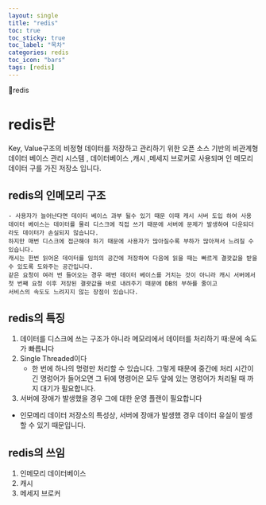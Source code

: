 ```yaml
---
layout: single
title: "redis"
toc: true
toc_sticky: true
toc_label: "목차"
categories: redis
toc_icon: "bars"
tags: [redis]
---
```


📘redis

# redis란
Key, Value구조의 비정형 데이터를 저장하고 관리하기 위한 오픈 소스 기반의 비관계형 데이터 베이스 관리 시스템 ,
데이터베이스 ,캐시 ,메세지 브로커로 사용되며 인 메모리 데이터 구를 가진 저장소 입니다.

## redis의 인메모리 구조
    - 사용자가 늘어난다면 데이터 베이스 과부 될수 있기 때문 이때 캐시 서버 도입 하여 사용 
    데이터 베이스는 데이터를 물리 디스크에 직접 쓰기 때문에 서버에 문제가 발생하여 다운되더라도 데이터가 손실되지 않습니다.
    하지만 매번 디스크에 접근해야 하기 때문에 사용자가 많아질수록 부하가 많아져서 느려질 수 있습니다.
    캐시는 한번 읽어온 데이터를 임의의 공간에 저장하여 다음에 읽을 때는 빠르게 결괏값을 받을 수 있도록 도와주는 공간입니다.
    같은 요청이 여러 번 들어오는 경우 매번 데이터 베이스를 거치는 것이 아니라 캐시 서버에서 첫 번째 요청 이후 저장된 결괏값을 바로 내려주기 때문에 DB의 부하를 줄이고
    서비스의 속도도 느려지지 않는 장점이 있습니다.

## redis의 특징 
1. 데이터를 디스크에 쓰는 구조가 아니라 메모리에서 데이터를 처리하기 때:문에 속도가 빠릅니다
2. Single Threaded이다
   - 한 번에 하나의 명령만 처리할 수 있습니다. 그렇게 때문에 중간에 처리 시간이 긴 명렁어가 들어오면 그 뒤에 명령어은 모두 앞에 있는 명렁어가 처리될 때 까지
     대기가 필요합니다.
3. 서버에 장애가 발생했을 경우 그에 대한 운영 플랜이 필요합니다
  - 인모메리 데이터 저장소의 특성상, 서버에 장애가 발생했 경우 데이터 유실이 발생할 수 있기 때문입니다.

## redis의 쓰임
1. 인메모리 데이터베이스
2. 캐시
3. 메세지 브로커